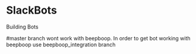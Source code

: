 # SlackBots
Building Bots

#master branch wont work with beepboop. In order to get bot working with beepboop use beepboop_integration branch
